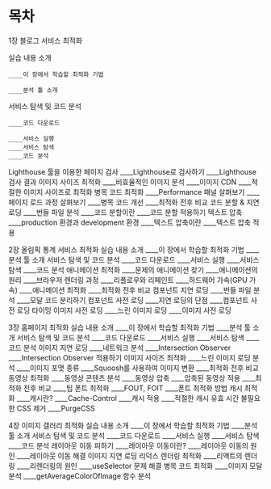# 목차

1장 블로그 서비스 최적화

  실습 내용 소개
  
    ____이 장에서 학습할 최적화 기법
    
    ____분석 툴 소개
    
  서비스 탐색 및 코드 분석
  
    ____코드 다운로드
    
    ____서비스 실행
    ____서비스 탐색
    ____코드 분석
  Lighthouse 툴을 이용한 페이지 검사
    ____Lighthouse로 검사하기
    ____Lighthouse 검사 결과
  이미지 사이즈 최적화
    ____비효율적인 이미지 분석
    ____이미지 CDN
    ____적절한 이미지 사이즈로 최적화
  병목 코드 최적화
    ____Performance 패널 살펴보기
    ____페이지 로드 과정 살펴보기
    ____병목 코드 개선
    ____최적화 전후 비교
  코드 분할 & 지연 로딩
    ____번들 파일 분석
    ____코드 분할이란
    ____코드 분할 적용하기
  텍스트 압축
    ____production 환경과 development 환경
    ____텍스트 압축이란
    ____텍스트 압축 적용

2장 올림픽 통계 서비스 최적화
    실습 내용 소개
    ____이 장에서 학습할 최적화 기법
    ____분석 툴 소개
    서비스 탐색 및 코드 분석
    ____코드 다운로드
    ____서비스 실행
    ____서비스 탐색
    ____코드 분석
    애니메이션 최적화
    ____문제의 애니메이션 찾기
    ____애니메이션의 원리
    ____브라우저 렌더링 과정
    ____리플로우와 리페인트
    ____하드웨어 가속(GPU 가속)
    ____애니메이션 최적화
    ____최적화 전후 비교
    컴포넌트 지연 로딩
    ____번들 파일 분석
    ____모달 코드 분리하기
    컴포넌트 사전 로딩
    ____지연 로딩의 단점
    ____컴포넌트 사전 로딩 타이밍
    이미지 사전 로딩
    ____느린 이미지 로딩
    ____이미지 사전 로딩

3장 홈페이지 최적화
    실습 내용 소개
    ____이 장에서 학습할 최적화 기법
    ____분석 툴 소개
    서비스 탐색 및 코드 분석
    ____코드 다운로드
    ____서비스 실행
    ____서비스 탐색
    ____코드 분석
    이미지 지연 로딩
    ____네트워크 분석
    ____Intersection Observer
    ____Intersection Observer 적용하기
    이미지 사이즈 최적화
    ____느린 이미지 로딩 분석
    ____이미지 포맷 종류
    ____Squoosh를 사용하여 이미지 변환
    ____최적화 전후 비교
    동영상 최적화
    ____동영상 콘텐츠 분석
    ____동영상 압축
    ____압축된 동영상 적용
    ____최적화 전후 비교
    ____팁
    폰트 최적화
    ____FOUT, FOIT
    ____폰트 최적화 방법
    캐시 최적화
    ____캐시란?
    ____Cache-Control
    ____캐시 적용
    ____적절한 캐시 유효 시간
    불필요한 CSS 제거
    ____PurgeCSS

4장 이미지 갤러리 최적화
    실습 내용 소개
    ____이 장에서 학습할 최적화 기법
    ____분석 툴 소개
    서비스 탐색 및 코드 분석
    ____코드 다운로드
    ____서비스 실행
    ____서비스 탐색
    ____코드 분석
    레이아웃 이동 피하기
    ____레이아웃 이동이란?
    ____레이아웃 이동의 원인
    ____레이아웃 이동 해결
    이미지 지연 로딩
    리덕스 렌더링 최적화
    ____리액트의 렌더링
    ____리렌더링의 원인
    ____useSelector 문제 해결
    병목 코드 최적화
    ____이미지 모달 분석
    ____getAverageColorOfImage 함수 분석
